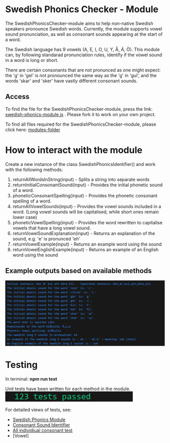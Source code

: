 # Swedish Phonics Checker - Module
The SwedishPhonicsChecker-module aims to help non-native Swedish speakers pronounce Swedish words. Currently, the module supports vowel sound pronunciation, as well as consonant sounds appearing at the start of a word.

The Swedish language has 9 vowels (A, E, I, O, U, Y, Å, Ä, Ö). This module can, by following standarad pronunciation rules, identify if the vowel sound in a word is long or short.

There are certain consonants that are not pronunced as one might expect: the 'g' in 'gel' is not pronounced the same way as the 'g' in 'gul', and the words 'skar' and 'sker' have vastly different consonant sounds.

## Access
To find the file for the SwedishPhonicsChecker-module, press the link: [swedish-phonics-module.js](./swedish-phonics-module.js) . Please fork it to work on your own project.

To find all files required for the SwedishPhonicsChecker-module, please click here: [modules-folder](../modules)

# How to interact with the module
Create a new instance of the class SwedishPhonicsIdentifier() and work with the following methods:
1. returnAllWordsInString(input) - Splits a string into separate words
2. returnInitialConsonantSound(input) - Provides the initial phonetic sound of a word.
3. phoneticConsonantSpelling(input) - Provides the phonetic consonant spelling of a word.
4. returnAllVowelSounds(input) - Provides the vowel sounds included in a word. (Long vowel sounds will be capitalised, while short ones remain lower case)
5. phoneticVowelSpelling(input) - Provides the word rewritten to capitalise vowels that have a long vowel sound.
6. returnVowelSoundExplanation(input) - Returns an explanation of the sound, e.g. 'e' is pronunced 'eh'
7. returnVowelExample(input) - Returns an example word using the sound
8. returnVowelEnglishExample(input) - Returns an example of an English word using the sound

## Example outputs based on available methods
![View Example](./reports/testImageConsole.png)

# Testing
In terminal: **npm run test**

Unit tests have been written for each method in the module.
![View passed tests](./reports/123tests.png)

For detailed views of tests, see:
- [Swedish Phonics Module](./phonetic-components/__tests__/swedish-phonics-module.test.js)
- [Consonant Sound Identifier](./phonetic-components/consonant-components/__tests__/consonant-sound-identifier.test.js)
- [All individiual consonant test](./phonetic-components/consonant-components/__tests__/consonant-rules/)
- [Vowel]